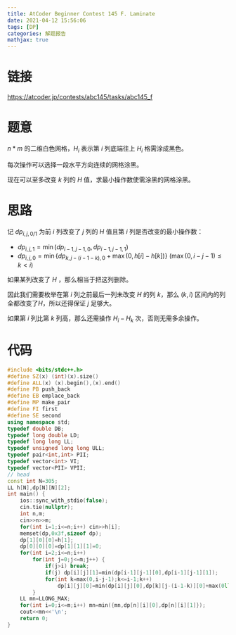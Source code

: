 ```yaml
---
title: AtCoder Beginner Contest 145 F. Laminate
date: 2021-04-12 15:56:06
tags: [DP]
categories: 解题报告
mathjax: true
---
```


# 链接

<https://atcoder.jp/contests/abc145/tasks/abc145_f>

# 题意

$n*m$ 的二维白色网格，$H_i$ 表示第 $i$ 列底端往上 $H_i$ 格需涂成黑色。

每次操作可以选择一段水平方向连续的网格涂黑。

现在可以至多改变 $k$ 列的 $H$ 值，求最小操作数使需涂黑的网格涂黑。

<!--more-->

# 思路

记 $dp_{i,j,0/1}$ 为前 $i$ 列改变了 $j$ 列的 $H$ 值且第 $i$ 列是否改变的最小操作数：

- $dp_{i,j,1}=\min(dp_{i-1,j-1,0},dp_{i-1,j-1,1})$
- $dp_{i,j,0}=\min\{dp_{k,j-(i-1-k),0}+\max(0,h[i]-h[k])\}$ $(\max(0,i-j-1) \le k < i)$

如果某列改变了 $H$ ，那么相当于把这列删除。

因此我们需要枚举在第 $i$ 列之前最后一列未改变 $H$ 的列 $k$，那么 $(k,i)$ 区间内的列全都改变了$H$，所以还得保证 $j$ 足够大。

如果第 $i$ 列比第 $k$ 列高，那么还需操作 $H_i-H_k$ 次，否则无需多余操作。

# 代码

```cpp
#include <bits/stdc++.h>
#define SZ(x) (int)(x).size()
#define ALL(x) (x).begin(),(x).end()
#define PB push_back
#define EB emplace_back
#define MP make_pair
#define FI first
#define SE second
using namespace std;
typedef double DB;
typedef long double LD;
typedef long long LL;
typedef unsigned long long ULL;
typedef pair<int,int> PII;
typedef vector<int> VI;
typedef vector<PII> VPII;
// head
const int N=305;
LL h[N],dp[N][N][2];
int main() {
    ios::sync_with_stdio(false);
    cin.tie(nullptr);
    int n,m;
    cin>>n>>m;
    for(int i=1;i<=n;i++) cin>>h[i];
    memset(dp,0x3f,sizeof dp);
    dp[1][0][0]=h[1];
    dp[0][0][0]=dp[1][1][1]=0;
    for(int i=2;i<=n;i++)
        for(int j=0;j<=m;j++) {
            if(j>i) break;
            if(j) dp[i][j][1]=min(dp[i-1][j-1][0],dp[i-1][j-1][1]);
            for(int k=max(0,i-j-1);k<=i-1;k++)
            	dp[i][j][0]=min(dp[i][j][0],dp[k][j-(i-1-k)][0]+max(0ll,h[i]-h[k]));
        }
    LL mn=LLONG_MAX;
    for(int i=0;i<=m;i++) mn=min({mn,dp[n][i][0],dp[n][i][1]});
    cout<<mn<<'\n';
    return 0;
}
```
